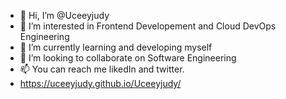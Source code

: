 - 👋 Hi, I’m @Uceeyjudy
- 👀 I’m interested in Frontend Developement and Cloud DevOps Engineering 
- 🌱 I’m currently learning and developing myself
- 💞️ I’m looking to collaborate on Software Engineering 
- 📫 You can reach me likedIn and twitter.
- https://uceeyjudy.github.io/Uceeyjudy/

<!---
Uceeyjudy/Uceeyjudy is a ✨ special ✨ repository because its `README.md` (this file) appears on your GitHub profile.
You can click the Preview link to take a look at your changes.
--->
